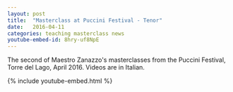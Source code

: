 ```yaml
---
layout: post
title:  "Masterclass at Puccini Festival - Tenor"
date:   2016-04-11
categories: teaching masterclass news
youtube-embed-id: 8hry-uf8NpE
---
```

The second of Maestro Zanazzo's masterclasses from the Puccini Festival, Torre del Lago, April 2016.  Videos are in Italian.

{% include youtube-embed.html %}